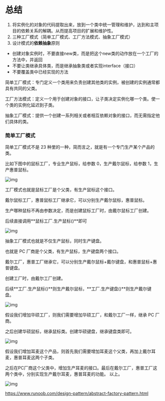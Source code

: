 # 总结

1. 将实例化的对象的代码提取出来，放到一个类中统一管理和维护，达到和主项目的依赖关系的解耦。从而提高项目的扩展和维护性。
2. 三种工厂模式（简单工厂模式、工厂方法模式、抽象工厂模式）
3. 设计模式的**依赖抽象**原则

- 创建对象实例时，不要直接new类，而是把这个new类的动作放在一个工厂的方法中，并返回
- 不要让类继承具体类，而是继承抽象类或者实现interface（接口）
- 不要覆盖类中已经实现的方法

简单工厂模式：专门定义一个类用来负责创建其他类的实例，被创建的实例通常都具有共同的父类。

工厂方法模式：定义一个用于创建对象的接口，让子类决定实例化哪一个类。使一个类的实例化延迟到子类。

抽象工厂模式：提供一个创建一系列相关或者相互依赖对象的接口，而无需指定他们具体的类。

### 简单工厂模式

简单工厂模式不是 23 种里的一种，简而言之，就是有一个专门生产某个产品的类。

比如下图中的鼠标工厂，专业生产鼠标，给参数 0，生产戴尔鼠标，给参数 1，生产惠普鼠标。

![img](https://www.runoob.com/wp-content/uploads/2018/07/1530601914-2143-DP-SimpleFactory.png)

工厂模式也就是鼠标工厂是个父类，有生产鼠标这个接口。

戴尔鼠标工厂，惠普鼠标工厂继承它，可以分别生产戴尔鼠标，惠普鼠标。

生产哪种鼠标不再由参数决定，而是创建鼠标工厂时，由戴尔鼠标工厂创建。

后续直接调用**鼠标工厂.生产鼠标()**即可

![img](https://www.runoob.com/wp-content/uploads/2018/07/1530601917-1999-DP-Factory.png)

抽象工厂模式也就是不仅生产鼠标，同时生产键盘。

也就是 PC 厂商是个父类，有生产鼠标，生产键盘两个接口。

戴尔工厂，惠普工厂继承它，可以分别生产戴尔鼠标+戴尔键盘，和惠普鼠标+惠普键盘。

创建工厂时，由戴尔工厂创建。

后续**工厂.生产鼠标()**则生产戴尔鼠标，**工厂.生产键盘()**则生产戴尔键盘。

![img](https://www.runoob.com/wp-content/uploads/2018/07/1530601916-7298-DP-AbstractFactory.png)

假设我们增加华硕工厂，则我们需要增加华硕工厂，和戴尔工厂一样，继承 PC 厂商。

之后创建华硕鼠标，继承鼠标类。创建华硕键盘，继承键盘类即可。

![img](https://www.runoob.com/wp-content/uploads/2018/07/1530601980-8080-P-AbstractFactory-AddFactory.png)

假设我们增加耳麦这个产品，则首先我们需要增加耳麦这个父类，再加上戴尔耳麦，惠普耳麦这两个子类。

之后在PC厂商这个父类中，增加生产耳麦的接口。最后在戴尔工厂，惠普工厂这两个类中，分别实现生产戴尔耳麦，惠普耳麦的功能。 以上。

![img](https://www.runoob.com/wp-content/uploads/2018/07/1530601917-7462-P-AbstractFactory-AddProduct.png)

https://www.runoob.com/design-pattern/abstract-factory-pattern.html
